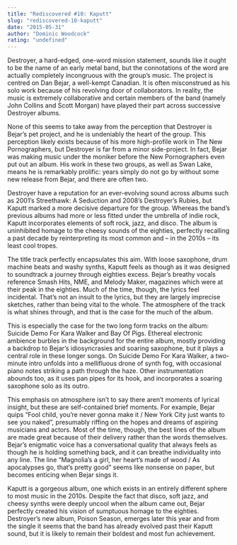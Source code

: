 ```yaml
---
title: "Rediscovered #10: Kaputt"
slug: "rediscovered-10-kaputt"
date: "2015-05-31"
author: "Dominic Woodcock"
rating: "undefined"
---
```


Destroyer, a hard-edged, one-word mission statement, sounds like it ought to be the name of an early metal band, but the connotations of the word are actually completely incongruous with the group’s music. The project is centred on Dan Bejar, a well-kempt Canadian. It is often misconstrued as his solo work because of his revolving door of collaborators. In reality, the music is extremely collaborative and certain members of the band (namely John Collins and Scott Morgan) have played their part across successive Destroyer albums.

None of this seems to take away from the perception that Destroyer is Bejar’s pet project, and he is undeniably the heart of the group. This perception likely exists because of his more high-profile work in The New Pornographers, but Destroyer is far from a minor side-project. In fact, Bejar was making music under the moniker before the New Pornographers even put out an album. His work in these two groups, as well as Swan Lake, means he is remarkably prolific: years simply do not go by without some new release from Bejar, and there are often two.

Destroyer have a reputation for an ever-evolving sound across albums such as 2001’s Streethawk: A Seduction and 2008’s Destroyer’s Rubies, but Kaputt marked a more decisive departure for the group. Whereas the band’s previous albums had more or less fitted under the umbrella of indie rock, Kaputt incorporates elements of soft rock, jazz, and disco. The album is uninhibited homage to the cheesy sounds of the eighties, perfectly recalling a past decade by reinterpreting its most common and – in the 2010s – its least cool tropes.

The title track perfectly encapsulates this aim. With loose saxophone, drum machine beats and washy synths, Kaputt feels as though as it was designed to soundtrack a journey through eighties excess. Bejar’s breathy vocals reference Smash Hits, NME, and Melody Maker, magazines which were at their peak in the eighties. Much of the time, though, the lyrics feel incidental. That’s not an insult to the lyrics, but they are largely imprecise sketches, rather than being vital to the whole. The atmosphere of the track is what shines through, and that is the case for the much of the album.

This is especially the case for the two long form tracks on the album: Suicide Demo For Kara Walker and Bay Of Pigs. Ethereal electronic ambience burbles in the background for the entire album, mostly providing a backdrop to Bejar’s idiosyncrasies and soaring saxophone, but it plays a central role in these longer songs. On Suicide Demo For Kara Walker, a two-minute intro unfolds into a mellifluous drone of synth fog, with occasional piano notes striking a path through the haze. Other instrumentation abounds too, as it uses pan pipes for its hook, and incorporates a soaring saxophone solo as its outro.

This emphasis on atmosphere isn’t to say there aren’t moments of lyrical insight, but these are self-contained brief moments. For example, Bejar quips “Fool child, you’re never gonna make it / New York City just wants to see you naked”, presumably riffing on the hopes and dreams of aspiring musicians and actors. Most of the time, though, the best lines of the album are made great because of their delivery rather than the words themselves. Bejar’s enigmatic voice has a conversational quality that always feels as though he is holding something back, and it can breathe individuality into any line. The line “Magnolia’s a girl, her heart’s made of wood / As apocalypses go, that’s pretty good” seems like nonsense on paper, but becomes enticing when Bejar sings it.

Kaputt is a gorgeous album, one which exists in an entirely different sphere to most music in the 2010s. Despite the fact that disco, soft jazz, and cheesy synths were deeply uncool when the album came out, Bejar perfectly created his vision of sumptuous homage to the eighties. Destroyer’s new album, Poison Season, emerges later this year and from the single it seems that the band has already evolved past their Kaputt sound, but it is likely to remain their boldest and most fun achievement.
